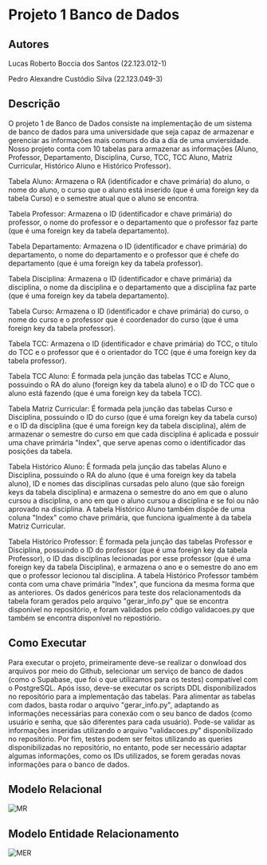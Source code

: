 # Projeto 1 Banco de Dados

## Autores

Lucas Roberto Boccia dos Santos (22.123.012-1)

Pedro Alexandre Custódio Silva (22.123.049-3)

## Descrição
O projeto 1 de Banco de Dados consiste na implementação de um sistema de banco de dados para uma universidade que seja capaz de armazenar e gerenciar as informações mais comuns do dia a dia de uma unviersidade. Nosso projeto conta com 10 tabelas para armazenar as informações (Aluno, Professor, Departamento, Disciplina, Curso, TCC, TCC Aluno, Matriz Curricular, Histórico Aluno e Histórico Professor).

Tabela Aluno: Armazena o RA (identificador e chave primária) do aluno, o nome do aluno, o curso que o aluno está inserido (que é uma foreign key da tabela Curso) e o semestre atual que o aluno se encontra.

Tabela Professor: Armazena o ID (identificador e chave primária) do professor, o nome do professor e o departamento que o professor faz parte (que é uma foreign key da tabela departamento).

Tabela Departamento: Armazena o ID (identificador e chave primária) do departamento, o nome do departamento e o professor que é chefe do departamento (que é uma foreign key da tabela professor).

Tabela Disciplina: Armazena o ID (identificador e chave primária) da disciplina, o nome da disciplina e o departamento que a disciplina faz parte (que é uma foreign key da tabela departamento).

Tabela Curso: Armazena o ID (identificador e chave primária) do curso, o nome do curso e o professor que é coordenador do curso (que é uma foreign key da tabela professor).

Tabela TCC: Armazena o ID (identificador e chave primária) do TCC, o título do TCC e o professor que é o orientador do TCC (que é uma foreign key da tabela professor).

Tabela TCC Aluno: É formada pela junção das tabelas TCC e Aluno, possuindo o RA do aluno (foreign key da tabela aluno) e o ID do TCC que o aluno está fazendo (que é uma foreign key da tabela TCC).

Tabela Matriz Curricular: É formada pela junção das tabelas Curso e Disciplina, possuindo o ID do curso (que é uma foreign key da tabela curso) e o ID da disciplina (que é uma foreign key da tabela disciplina), além de armazenar o semestre do curso em que cada disciplina é aplicada e possuir uma chave primária "Index", que serve apenas como o identificador das posições da tabela.

Tabela Histórico Aluno: É formada pela junção das tabelas Aluno e Disciplina, possuindo o RA do aluno (que é uma foreign key da tabela aluno), ID e nomes das disciplinas cursadas pelo aluno (que são foreign keys da tabela disciplina) e armazena o semestre do ano em que o aluno cursou a disciplina, o ano em que o aluno cursou a disciplina e se foi ou não aprovado na disciplina. A tabela Histórico Aluno também dispõe de uma coluna "Index" como chave primária, que funciona igualmente à da tabela Matriz Curricular.

Tabela Histórico Professor: É formada pela junção das tabelas Professor e Disciplina, possuindo o ID do professor (que é uma foreign key da tabela Professor), o ID das disciplinas lecionadas por esse professor (que é uma foreign key da tabela Disciplina), e armazena o ano e o semestre do ano em que o professor lecionou tal disciplina. A tabela Histórico Professor também conta com uma chave primária "Index", que funciona da mesma forma que as anteriores.
Os dados genéricos para teste dos relacionamentods da tabela foram gerados pelo arquivo "gerar_info.py" que se encontra disponível no repositório, e foram validados pelo código validacoes.py que também se encontra disponível no repostiório.

## Como Executar
Para executar o projeto, primeiramente deve-se realizar o donwload dos arquivos por meio do Github, selecionar um serviço de banco de dados (como o Supabase, que foi o que utilizamos para os testes) compatível com o PostgreSQL. Após isso, deve-se executar os scripts DDL disponibilizados no repositório para a implementação das tabelas. Para alimentar as tabelas com dados, basta rodar o arquivo "gerar_info.py", adaptando as informações necessárias para conexão com o seu banco de dados (como usuário e senha, que são diferentes para cada usuário). Pode-se validar as informações inseridas utilizando o arquivo "validacoes.py" disponibilizado no repositório. Por fim, testes podem ser feitos utilizando as queries disponibilizadas no repositório, no entanto, pode ser necessário adaptar algumas informações, como os IDs utilizados, se forem geradas novas informações para o banco de dados.

## Modelo Relacional

![MR](https://github.com/user-attachments/assets/81cc88a3-b1cf-4986-947c-a046f6853987)

## Modelo Entidade Relacionamento

![MER](https://github.com/user-attachments/assets/6a63cc8d-5535-4414-a8bd-d2f2cdee7cee)


